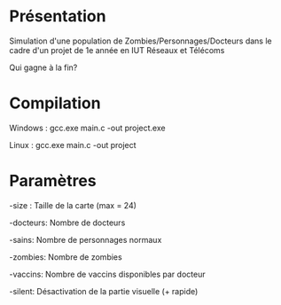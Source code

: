 Présentation
==========

Simulation d'une  population de Zombies/Personnages/Docteurs dans le cadre d'un projet de 1e année en IUT Réseaux et Télécoms

Qui gagne à la fin?

Compilation
==========
Windows :  gcc.exe main.c -out project.exe

Linux :  gcc.exe main.c -out project

Paramètres
==========
-size : Taille de la carte (max = 24)

-docteurs: Nombre de docteurs

-sains: Nombre de personnages normaux

-zombies: Nombre de zombies

-vaccins: Nombre de vaccins disponibles par docteur

-silent: Désactivation de la partie visuelle (+ rapide)
